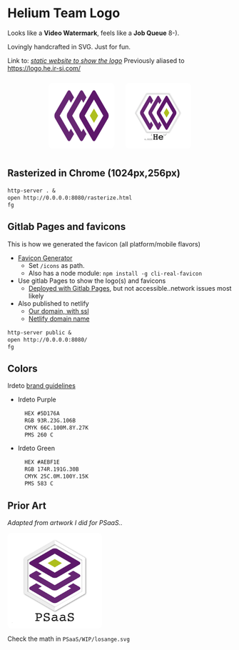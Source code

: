 # Helium Team Logo

Looks like a __Video Watermark__, feels like a __Job Queue__ 8-).

Lovingly handcrafted in SVG. Just for fun.


Link to: [_static website to show the logo_](http://logo-he.netlify.com/)
Previously aliased to https://logo.he.ir-si.com/
<center>
<img src="public/Helium.sans-256.png" width="128" style="background-color:#fff;border-radius: 10px; padding:10px; margin: 10px">
<img src="public/Helium-256.png" width="128" style="background-color:#fff;border-radius: 10px; padding:10px; margin: 10px">
</center>



## Rasterized in Chrome (1024px,256px)
```
http-server . &
open http://0.0.0.0:8080/rasterize.html
fg
```
## Gitlab Pages and favicons
This is how we generated the favicon (all platform/mobile flavors)
- [Favicon Generator](http://realfavicongenerator.net/)
  - Set `/icons` as path.
  - Also has a node module: `npm install -g cli-real-favicon`
- Use gitlab Pages to show the logo(s) and favicons
  - [Deployed with Gitlab Pages](http://helium.gitlab-pages.hdc.engineering.intra/helium-logo), but not accessible..network issues most likely
- Also published to netlify
  - [Our domain, with ssl](https://logo.he.ir-si.com/)
  - [Netlify domain name](https://logo-he.netlify.com/)
```
http-server public &
open http://0.0.0.0:8080/
fg
```
## Colors
Irdeto [brand guidelines](http://irdeto.com/brand-guidelines/brand-guidelines.html)

- Irdeto Purple

        HEX #5D176A
        RGB 93R.23G.106B
        CMYK 66C.100M.8Y.27K
        PMS 260 C

- Irdeto Green

        HEX #AEBF1E
        RGB 174R.191G.30B
        CMYK 25C.0M.100Y.15K
        PMS 583 C

## Prior Art
_Adapted from artwork I did for PSaaS.._

<div style="background-color:#fff;border-radius: 10px; display:inline-block; padding:10px">
<img src="PSaaS/PSaaS-256.png" width=192>
</div>


Check the math in `PSaaS/WIP/losange.svg`


